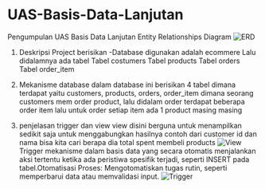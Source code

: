 # UAS-Basis-Data-Lanjutan
Pengumpulan UAS Basis Data Lanjutan
Entity Relationships Diagram
![ERD ](https://github.com/wigunaputra/UAS-Basis-Data-Lanjutan/assets/114755182/ec694191-296e-46fc-8b69-6690356298f6)
1. Deskripsi Project berisikan
-Database digunakan adalah ecommere
Lalu didalamnya ada tabel
Tabel costumers
Tabel products
Tabel orders
Tabel order_item

2. Mekanisme database
dalam database ini berisikan 4 tabel dimana terdapat yaitu customers, products, orders, order_item dimana seorang customers mem order product, lalu didalam order terdapat beberapa order item lalu untuk order setiap item ada 1 product masing masing


3. penjelasan trigger dan view
view 
disini berguna untuk menampilkan sedikit saja untuk menggabungkan hasilnya contoh dari customer id dan nama bisa kita cari berapa dia total spent membeli products
![View](https://github.com/wigunaputra/UAS-Basis-Data-Lanjutan/assets/114755182/3958042f-2883-4c40-8d81-1acaf4cd9b5d)
Trigger
mekanisme dalam basis data yang secara otomatis menjalankan aksi tertentu ketika ada peristiwa spesifik terjadi, seperti INSERT pada tabel.Otomatisasi Proses: Mengotomatiskan tugas rutin, seperti memperbarui data atau memvalidasi input.
![Trigger](https://github.com/wigunaputra/UAS-Basis-Data-Lanjutan/assets/114755182/2708bce8-45fe-4d5e-80c1-9752e5e6ca4e)
